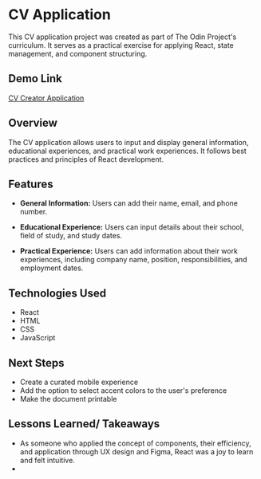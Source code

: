 # CV Application

This CV application project was created as part of The Odin Project's curriculum. It serves as a practical exercise for applying React, state management, and component structuring.

## Demo Link
[CV Creator Application](https://denver-siu-cv-application.netlify.app/)
## Overview

The CV application allows users to input and display general information, educational experiences, and practical work experiences. It follows best practices and principles of React development.

## Features

- **General Information:** Users can add their name, email, and phone number.

- **Educational Experience:** Users can input details about their school, field of study, and study dates.

- **Practical Experience:** Users can add information about their work experiences, including company name, position, responsibilities, and employment dates.

## Technologies Used

- React
- HTML
- CSS
- JavaScript

## Next Steps
- Create a curated mobile experience
- Add the option to select accent colors to the user's preference
- Make the document printable

## Lessons Learned/ Takeaways
- As someone who applied the concept of components, their efficiency, and application through UX design and Figma, React was a joy to learn and felt intuitive.
- 
